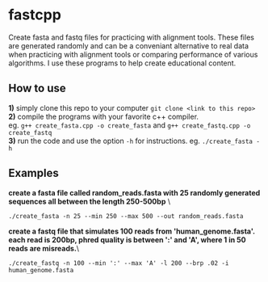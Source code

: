 # fastcpp
Create fasta and fastq files for practicing with alignment tools.  These files are generated randomly and can be a conveniant alternative to real data
when practicing with alignment tools or comparing performance of various algorithms.  I use these programs to help create educational content.
## How to use
**1)** simply clone this repo to your computer `git clone <link to this repo>`\
**2)** compile the programs with your favorite c++ compiler. \
eg. `g++ create_fasta.cpp -o create_fasta` and `g++ create_fastq.cpp -o create_fastq`\
**3)** run the code and use the option `-h` for instructions. eg. `./create_fasta -h` 

## Examples
**create a fasta file called random_reads.fasta with 25 randomly generated sequences all between the length 250-500bp** \
 ```
 ./create_fasta -n 25 --min 250 --max 500 --out random_reads.fasta
 ```
 **create a fastq file that simulates 100 reads from 'human_genome.fasta'.  each read is 200bp, phred quality is between ':' and 'A', where 1 in 50 reads are misreads.**\
 ```
 ./create_fastq -n 100 --min ':' --max 'A' -l 200 --brp .02 -i human_genome.fasta
 ```

